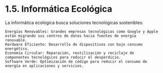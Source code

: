 # 1.5. Informática Ecológica

La informática ecológica busca soluciones tecnológicas sostenibles:

    Energías Renovables: Grandes empresas tecnológicas como Google y Apple están migrando sus centros de datos hacia fuentes de energía renovable.
    Hardware Eficiente: Desarrollo de dispositivos con bajo consumo energético.
    Economía Circular: Reparación, reutilización y reciclaje de componentes tecnológicos para reducir el desperdicio.
    Software Verde: Optimización de código para reducir el consumo de energía en aplicaciones y servicios.
